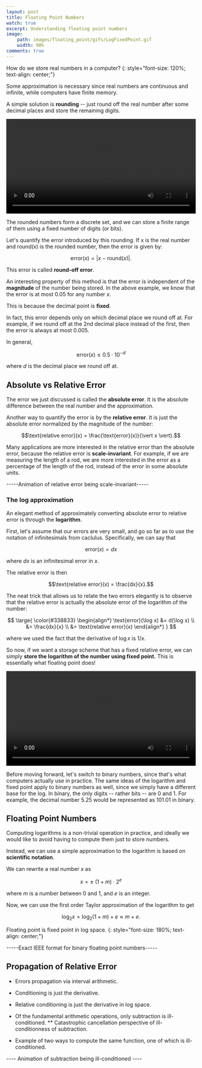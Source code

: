 ```yaml
---
layout: post
title: Floating Point Numbers
watch: true
excerpt: Understanding floating point numbers
image:
    path: images/floating_point/gifs/LogFixedPoint.gif
    width: 90%
comments: true
---
```


<script type="text/x-mathjax-config">
  MathJax.Hub.Config({
    TeX: {
      equationNumbers: {
        autoNumber: "False"
      }
    }
  });
</script>

How do we store real numbers in a computer?
{: style="font-size: 120%; text-align: center;"}

<!-- ### Prelude -- Fixed Point Numbers -->

Some approximation is necessary since real numbers are continuous and infinite, while computers have finite memory.

A simple solution is **rounding** -- just round off the real number after some decimal places and store the remaining digits.

<video width="100%" controls="controls" loop="loop" autoplay>
  <source src="{{site.baseurl}}/images/floating_point/mp4s/RoundOff.mp4" type="video/mp4">
</video>

The rounded numbers form a discrete set, and we can store a finite range of them using a fixed number of digits (or bits).

Let's quantify the error introduced by this rounding. If x is the real number and round(x) is the rounded number, then the error is given by:

$${\text{error}(x) = \vert x - \text{round}(x)\vert}.$$

This error is called **round-off error**.

An interesting property of this method is that the error is independent of the **magnitude** of the number being stored.
In the above example, we know that the error is at most $0.05$ for any number $x$.

This is because the decimal point is **fixed**.

In fact, this error depends only on which decimal place we round off at. For example, if we round off at the 2nd decimal place instead of the first, then the error is always at most $0.005$.

In general,  

$$\text{error}(x) \leq 0.5 \cdot 10^{-d}$$

where $d$ is the decimal place we round off at.

## Absolute vs Relative Error

The error we just discussed is called the **absolute error**. It is the absolute difference between the real number and the approximation.

Another way to quantify the error is by the **relative error**. It is just the absolute error normalized by the magnitude of the number:

$$\text{relative error}(x) = \frac{\text{error}(x)}{\vert x \vert}.$$

Many applications are more interested in the relative error than the absolute error, because the relative error is **scale-invariant**. 
For example, if we are measuring the length of a rod, we are more interested in the error as a percentage of the length of the rod, instead of the error in some absolute units.


-----Animation of relative error being scale-invariant-----


### The log approximation

An elegant method of approximately converting absolute error to relative error is through the **logarithm**.

First, let's assume that our errors are very small, and go so far as to use the notation of infinitesimals from caclulus. 
Specifically, we can say that 

$$\text{error}(x) = dx$$

where $dx$ is an infinitesimal error in $x$.

The relative error is then

$$\text{relative error}(x) = \frac{dx}{x}.$$

The neat trick that allows us to relate the two errors elegantly is to observe that the relative error is actually the absolute error of the logarithm of the number:

$$
\large{
\color{#338833}
\begin{align*}
\text{error}(\log x) &= d(\log x) \\
&= \frac{dx}{x} \\
&= \text{relative error}(x)
\end{align*}
}
$$

<!-- {: style="background-color: #eeffee; padding: 10px; margin: 10px; border-radius: 5px;"} -->

where we used the fact that the derivative of $\log x$ is $1/x$.

So now, if we want a storage scheme that has a fixed relative error, we can simply **store the logarithm of the number using fixed point.**
This is essentially what floating point does!

<video width="100%" controls="controls" loop="loop" autoplay>
  <source src="{{site.baseurl}}/images/floating_point/mp4s/LogFixedPoint.mp4" type="video/mp4">
</video>

Before moving forward, let's switch to binary numbers, since that's what computers  actually use in practice.
The same ideas of the logarithm and fixed point apply to binary numbers as well, since we simply have a different base for the log.
In binary, the only digits -- rather bits -- are $0$ and $1$. For example, the decimal number $5.25$ would be represented as $101.01$ in binary.

## Floating Point Numbers

Computing logarithms is a non-trivial operation in practice, and ideally we would like to avoid having to compute them just to store numbers.

Instead, we can use a simple approximation to the logarithm is based on **scientific notation**.

We can rewrite a real number $x$ as

$$x = \pm \ (1 + m) \cdot 2^e$$

where $m$ is a number between $0$ and $1$, and $e$ is an integer.

Now, we can use the first order Taylor approximation of the logarithm to get

$$\log_2 x =  \log_2 (1 + m) + e \approx m + e.$$


Floating point is fixed point in log space.
{: style="font-size: 180%; text-align: center;"}

-----Exact IEEE format for binary floating point numbers-----

## Propagation of Relative Error

* Errors propagation via interval arithmetic.

* Conditioning is just the derivative.
* Relative conditioning is just the derivative in log space.
* Of the fundamental arithmetic operations, only subtraction is ill-conditioned.
** Catastrophic cancellation perspective of ill-conditionness of subtraction.
* Example of two ways to compute the same function, one of which is ill-conditioned.

---- Animation of subtraction being ill-conditioned ----
